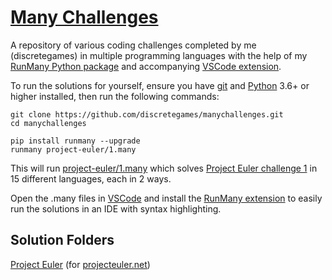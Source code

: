 # [Many Challenges](https://github.com/discretegames/manychallenges)

A repository of various coding challenges completed by me (discretegames) in multiple programming languages
with the help of my [RunMany Python package](https://pypi.org/project/runmany/)
and accompanying [VSCode extension](https://marketplace.visualstudio.com/items?itemName=discretegames.runmany).

To run the solutions for yourself, ensure you have [git](https://git-scm.com/)
and [Python](https://www.python.org/) 3.6+ or higher installed, then run the following commands:

```text
git clone https://github.com/discretegames/manychallenges.git
cd manychallenges

pip install runmany --upgrade
runmany project-euler/1.many
```

This will run [project-euler/1.many](https://github.com/discretegames/manychallenges/blob/main/ProjectEuler/1.many)
which solves [Project Euler challenge 1](https://projecteuler.net/problem=1) in 15 different languages, each in 2 ways.

Open the .many files in [VSCode](https://code.visualstudio.com/) and install the
[RunMany extension](https://marketplace.visualstudio.com/items?itemName=discretegames.runmany)
to easily run the solutions in an IDE with syntax highlighting.

## Solution Folders

[Project Euler](https://github.com/discretegames/manychallenges/tree/main/ProjectEuler)
(for [projecteuler.net](https://projecteuler.net/archives))
